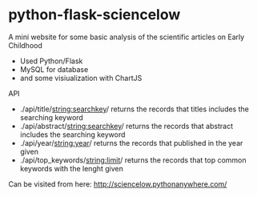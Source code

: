 # python-flask-sciencelow

A mini website for some basic analysis of the scientific articles on Early Childhood
- Used Python/Flask
- MySQL for database
- and some visiualization with ChartJS


API

 - ./api/title/<string:searchkey>/        returns the records that titles includes the searching keyword
 - ./api/abstract/<string:searchkey>/        returns the records that abstract includes the searching keyword
 - ./api/year/<string:year>/       returns the records that published in the year given
 - ./api/top_keywords/<string:limit>/       returns the records that top common keywords with the lenght given

Can be visited from here: http://sciencelow.pythonanywhere.com/
